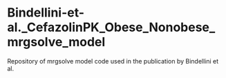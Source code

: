 # Bindellini-et-al._CefazolinPK_Obese_Nonobese_mrgsolve_model
Repository of mrgsolve model code used in the publication by Bindellini et al.
